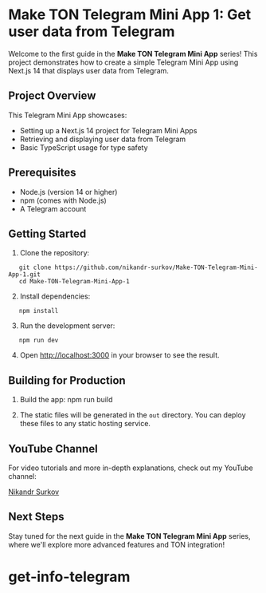 # Make TON Telegram Mini App 1: Get user data from Telegram

Welcome to the first guide in the **Make TON Telegram Mini App** series! This project demonstrates how to create a simple Telegram Mini App using Next.js 14 that displays user data from Telegram.

## Project Overview

This Telegram Mini App showcases:
- Setting up a Next.js 14 project for Telegram Mini Apps
- Retrieving and displaying user data from Telegram
- Basic TypeScript usage for type safety

## Prerequisites

- Node.js (version 14 or higher)
- npm (comes with Node.js)
- A Telegram account

## Getting Started

1. Clone the repository:
```
   git clone https://github.com/nikandr-surkov/Make-TON-Telegram-Mini-App-1.git
   cd Make-TON-Telegram-Mini-App-1
```

2. Install dependencies:
```
   npm install
```

3. Run the development server:
```
   npm run dev
```
4. Open [http://localhost:3000](http://localhost:3000) in your browser to see the result.

## Building for Production

1. Build the app:
   npm run build

2. The static files will be generated in the `out` directory. You can deploy these files to any static hosting service.

## YouTube Channel

For video tutorials and more in-depth explanations, check out my YouTube channel:

[Nikandr Surkov](https://www.youtube.com/@NikandrSurkov)

## Next Steps

Stay tuned for the next guide in the **Make TON Telegram Mini App** series, where we'll explore more advanced features and TON integration!
# get-info-telegram
